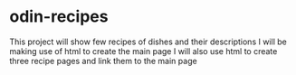 # odin-recipes
This project will show few recipes of dishes and their descriptions
I will be making use of html to create the main page
I will also use html to create three recipe pages and link them to the main page